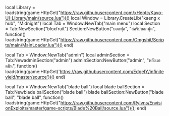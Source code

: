 local Library = loadstring(game:HttpGet("https://raw.githubusercontent.com/xHeptc/Kavo-UI-Library/main/source.lua"))()
local Window = Library.CreateLib("kaeng x hub", "Midnight")
local Tab = Window:NewTab("main menu")
local Section = Tab:NewSection("bloxfruit")
Section:NewButton("บอกฟุต", "สคริปบอกฟุต", function()
    loadstring(game:HttpGet("https://raw.githubusercontent.com/Omgshit/Scripts/main/MainLoader.lua"))()
end)


local Tab = Window:NewTab("admin")
local adminSection = Tab:NewadminSection("admin")
adminSection:NewButton("admin", "พลังเเอดมิน", function()
    loadstring(game:HttpGet('https://raw.githubusercontent.com/EdgeIY/infiniteyield/master/source'))()
end)

local Tab = Window:NewTab("blade  ball")
local blade ballSection = Tab:Newblade ballSection("blade ball")
blade ballSection:NewButton("blade ball", "blade ball", function()
   loadstring(game:HttpGet("https://raw.githubusercontent.com/Rylvns/EnvisionExploits/master/game-scripts/Blade%20Ball/source.lua"))();
end)
